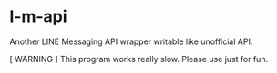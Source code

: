 # l-m-api
Another LINE Messaging API wrapper writable like unofficial API.  
  
[ WARNING ] This program works really slow. Please use just for fun.
